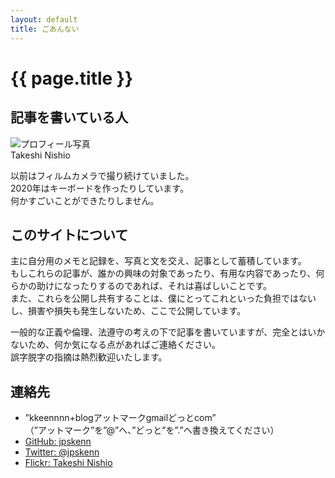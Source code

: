 ```yaml
---
layout: default
title: ごあんない
---
```


# {{ page.title }}

## 記事を書いている人

![プロフィール写真](https://farm9.staticflickr.com/8122/8617948063_8ec046a245_t.jpg)  
Takeshi Nishio  

以前はフィルムカメラで撮り続けていました。  
2020年はキーボードを作ったりしています。  
何かすごいことができたりしません。

## このサイトについて

主に自分用のメモと記録を、写真と文を交え、記事として蓄積しています。  
もしこれらの記事が、誰かの興味の対象であったり、有用な内容であったり、何らかの助けになったりするのであれば、それは喜ばしいことです。  
また、これらを公開し共有することは、僕にとってこれといった負担ではないし、損害や損失も発生しないため、ここで公開しています。  

一般的な正義や倫理、法遵守の考えの下で記事を書いていますが、完全とはいかないため、何か気になる点があればご連絡ください。  
誤字脱字の指摘は熱烈歓迎いたします。

## 連絡先

- ”kkeennnn+blogアットマークgmailどっとcom”  
（”アットマーク”を”@”へ、”どっと”を”.”へ書き換えてください）
- [GitHub: jpskenn](https://github.com/jpskenn)
- [Twitter: @jpskenn](https://twitter.com/jpskenn)
- [Flickr: Takeshi Nishio](https://www.flickr.com/photos/kkeennnn)
